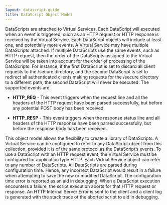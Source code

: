 ```yaml
---
layout: datascript-guide
title: DataScript Object Model
---
```


DataScripts are attached to Virtual Services. Each DataScript will executed when an event is triggered, such as an HTTP request or HTTP response is received by the Virtual Service. Each DataScript objects will include at least one, and potentially more events. A Virtual Service may have multiple DataScripts attached. If multiple DataScripts use the same events, such as HTTP request, then the order of the DataScripts assigned to the Virtual Service will be taken into account for the order of processing of the DataScripts. For instance, if the first DataScript is set to discard all client requests to the /secure directory, and the second DataScript is set to redirect all authenticated clients making requests for the /secure directory to a different path, the second DataScript will never be executed. The supported events are:
 
*   **HTTP_REQ** - This event triggers when the request line and all the headers of the HTTP request have been parsed successfully, but before any potential POST body has been received.

*   **HTTP_RESP** - This event triggers when the response status line and all headers of the HTTP response have been parsed successfully, but before the response body has been received. 

This object model allows the flexibility to create a library of DataScripts. A Virtual Service can be configured to refer to any DataScript object from this collection, provided it is of the same protocol as the DataScript’s events. To use a DataScript with an HTTP request event, the Virtual Service must be configured for application type HTTP. Each Virtual Service object can refer to any number of DataScripts. All DataScripts are parsed during configuration time. Hence, any incorrect DataScript would result in a failure when attempting to save the new or modified DataScript. The configuration time error is reported as an aid in debugging. When a DataScript execution encounters a failure, the script execution aborts for that HTTP request or response. An HTTP Internal Server Error is sent to the client and a client log is generated with the stack trace of the aborted script to aid in debugging.